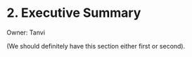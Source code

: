 # 2. Executive Summary

Owner: Tanvi

(We should definitely have this section either first or second).
